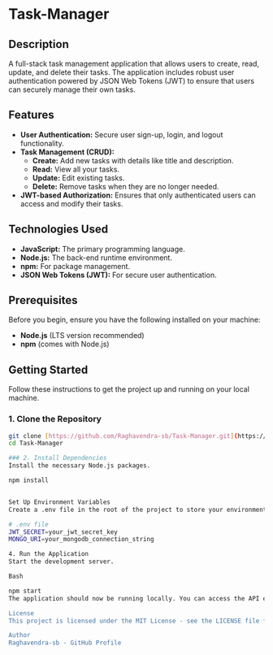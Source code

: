 # Task-Manager

## Description

A full-stack task management application that allows users to create, read, update, and delete their tasks. The application includes robust user authentication powered by JSON Web Tokens (JWT) to ensure that users can securely manage their own tasks.

## Features

* **User Authentication:** Secure user sign-up, login, and logout functionality.
* **Task Management (CRUD):**
    * **Create:** Add new tasks with details like title and description.
    * **Read:** View all your tasks.
    * **Update:** Edit existing tasks.
    * **Delete:** Remove tasks when they are no longer needed.
* **JWT-based Authorization:** Ensures that only authenticated users can access and modify their tasks.

## Technologies Used

* **JavaScript:** The primary programming language.
* **Node.js:** The back-end runtime environment.
* **npm:** For package management.
* **JSON Web Tokens (JWT):** For secure user authentication.

## Prerequisites

Before you begin, ensure you have the following installed on your machine:

* **Node.js** (LTS version recommended)
* **npm** (comes with Node.js)

## Getting Started

Follow these instructions to get the project up and running on your local machine.

### 1. Clone the Repository

```bash
git clone [https://github.com/Raghavendra-sb/Task-Manager.git](https://github.com/Raghavendra-sb/Task-Manager.git)
cd Task-Manager

### 2. Install Dependencies
Install the necessary Node.js packages.

npm install


Set Up Environment Variables
Create a .env file in the root of the project to store your environment variables, such as your database connection string and JWT secret key.

# .env file
JWT_SECRET=your_jwt_secret_key
MONGO_URI=your_mongodb_connection_string

4. Run the Application
Start the development server.

Bash

npm start
The application should now be running locally. You can access the API endpoints (if this is a backend-only project) or the front-end interface (if it's a full-stack project).

License
This project is licensed under the MIT License - see the LICENSE file for details.

Author
Raghavendra-sb - GitHub Profile
